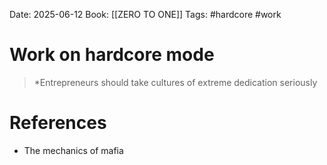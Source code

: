 Date: 2025-06-12
Book: [[ZERO TO ONE]]
Tags: #hardcore #work 

# Work on hardcore mode

>*Entrepreneurs should take cultures of extreme dedication seriously 
# References 
- The mechanics of mafia 